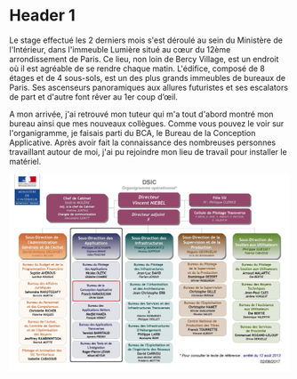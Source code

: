 # [](#header-1)Header 1

Le stage effectué les 2 derniers mois s'est déroulé au sein du Ministère de l'Intérieur, dans l'immeuble Lumière situé au cœur du 12ème arrondissement de Paris. Ce lieu, non loin de Bercy Village, est un endroit où il est agréable de se rendre chaque matin. L'édifice, composé de 8 étages et de 4 sous-sols, est un des plus grands immeubles de bureaux de Paris. Ses ascenseurs panoramiques aux allures futuristes et ses escalators de part et d'autre font rêver au 1er coup d’œil. 

A mon arrivée, j'ai retrouvé mon tuteur qui m'a tout d'abord montré mon bureau ainsi que mes nouveaux collègues. Comme vous pouvez le voir sur l'organigramme, je faisais parti du BCA, le Bureau de la Conception Applicative. Après avoir fait la connaissance des nombreuses personnes travaillant autour de moi, j'ai pu rejoindre mon lieu de travail pour installer le matériel.   
  
  <img src="DSIC Organigramme.jpg" alt="Organigramme" style="width: 700px; display: block; margin: auto"/>

